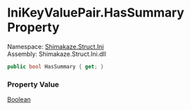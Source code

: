 # IniKeyValuePair.HasSummary Property
Namespace: [Shimakaze.Struct.Ini](Shimakaze.Struct.Ini/Shimakaze.Struct.Ini.md)  
Assembly: Shimakaze.Struct.Ini.dll  

```csharp
public bool HasSummary { get; }
```

### Property Value
[Boolean](//docs.microsoft.com/zh-cn/dotnet/api/system.Boolean)
